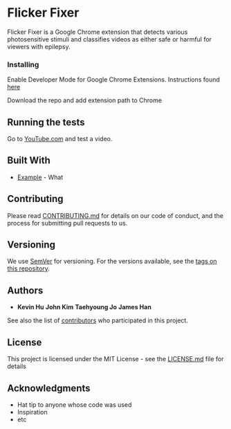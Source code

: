 # Flicker Fixer

Flicker Fixer is a Google Chrome extension that detects various photosensitive stimuli and classifies videos as either safe or harmful for viewers with epilepsy.



### Installing

Enable Developer Mode for Google Chrome Extensions. Instructions found [here](https://developer.chrome.com/extensions/faq#faq-dev-01)

Download the repo and add extension path to Chrome



## Running the tests

Go to [YouTube.com](youtube.com) and test a video.


## Built With

* [Example](link) - What

## Contributing

Please read [CONTRIBUTING.md](https://gist.github.com/PurpleBooth/b24679402957c63ec426) for details on our code of conduct, and the process for submitting pull requests to us.

## Versioning

We use [SemVer](http://semver.org/) for versioning. For the versions available, see the [tags on this repository](https://github.com/your/project/tags). 

## Authors

* **Kevin Hu** **John Kim** **Taehyoung Jo** **James Han** 

See also the list of [contributors](https://github.com/your/project/contributors) who participated in this project.

## License

This project is licensed under the MIT License - see the [LICENSE.md](LICENSE.md) file for details

## Acknowledgments

* Hat tip to anyone whose code was used
* Inspiration
* etc
